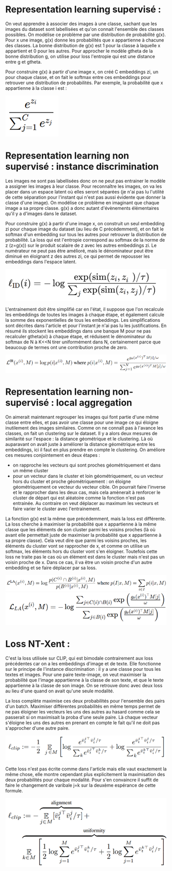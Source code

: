 # Representation learning supervisé :

On veut apprendre à associer des images à une classe, sachant que les images du dataset sont labellisées et qu'on 
connait l'ensemble des classes possibles. On modélise ce problème par une distribution de probabilité g(x). Pour
x une image, g(x) donne les probabilités que x appartienne à chacune des classes. La bonne distribution de g(x)
est 1 pour la classe à laquelle x appartient et 0 pour les autres. Pour approcher le modèle gtheta de la bonne
distribution g, on utilise pour loss l'entropie qui est une distance entre g et gtheta. 

Pour construire g(x) à partir d'une image x, on créé C embeddings zi, un pour chaque classe, et on fait le softmax
entre ces embeddings pour retrouver une distribution de probabilités. Par exemple, la probabilité que x appartienne
à la classe i est : 

![representation1.PNG](representation1.PNG)

# Representation learning non supervisé : instance discrimination

Les images ne sont pas labellisées donc on ne peut pas entrainer le modèle a assigner les images à leur classe.
Pour reconnaître les images, on va les placer dans un espace latent où elles seront séparées (je n'ai 
pas lu l'utilité de cette séparation pour l'instant qui n'est pas aussi évidente que donner la classe d'une image).
On modélise ce problème en imaginant que chaque image a sa propre classe. g(x) a donc autant
d'évènements élémentaires qu'il y a d'images dans le dataset.

Pour construire g(x) à partir d'une image x, on construit un seul embedding zi pour chaque image du dataset 
(au lieu de C
précédemment), et on fait le softmax d'un embedding sur tous les autres pour retrouver la distribution de probabilité.
La loss qui est l'entropie correspond au softmax de la norme de z (z=g(x)) sur le produit scalaire de z avec les autres
embeddings zi. Le numérateur ne peut pas être amélioré, mais le dénominateur peut être diminué en éloignant z des 
autres zi, ce qui permet de repousser les embeddings dans l'espace latent.

![representation2.png](representation2.png)

L'entrainement doit être simplifié car en l'état, il suppose que l'on recalcule les embeddings de toutes les images
à chaque étape, et également calcule la somme des exponentielles de tous les embeddings. Les simplifications sont
décrites dans l'article et pour l'instant je n'ai pas lu les justifications. En résumé ils stockent les embeddings
dans une banque M pour ne pas recalculer gtheta(xi) à chaque étape, et réduisent le dénominateur du softmax de N
à K<<N tirer uniformément dans N, certainement parce que beaucoup de termes ont une contribution proche de zero.

![representation3.PNG](representation3.PNG)

# Representation learning non-supervisé : local aggregation

On aimerait maintenant regrouper les images qui font partie d'une même classe entre elles, et pas avoir une
classe pour une image ce qui éloigne inutilement des images similaires.
Comme on ne connaît pas à l'avance les classes, on fait un clustering sur le dataset.
Il y a alors deux mesures de similarité sur l'espace : la distance géométrique et le clustering.
Là où auparavant on avait juste à améliorer la distance géométrique entre les embeddings, ici il faut en plus
prendre en compte le clustering. On améliore ces mesures conjointement en deux étapes :
- on rapproche les vecteurs qui sont proches géométriquement et dans un même cluster
- pour un vecteur dans le cluster et loin géométriquement, ou un vecteur hors du cluster et proche géométriquement :
on éloigne géométriquement ce vecteur du vecteur cible. On pourrait faire l'inverse et le rapprocher dans les deux
cas, mais cela amènerait à renforcer le cluster de départ qui est aléatoire comme la fonction n'est pas entrainée.
Au contraire on veut déplacer au maximum les vecteurs et faire varier le cluster avec l'entrainement.

La fonction g(x) est la même que précédemment, mais la loss est différente.
La loss cherche à maximiser la probabilité que x appartienne à la même classe que les éléments de son cluster parmi 
les voisins proches (là où avant elle permettait juste de maximiser la probabilité que x appartienne à sa propre
classe). Cela veut dire que parmi les voisins proches, les éléments du cluster vont se rapprocher de 
x, et comme on utilise un softmax, les éléments hors du cluster vont s'en éloigner. Toutefois cette loss ne traite
pas le cas où un élément est dans le cluster mais n'est pas un voisin proche de x. Dans ce cas, il va être un 
voisin proche d'un autre embedding et se faire déplacer par sa loss.

![representation4.PNG](representation4.PNG)
![representation5.PNG](representation5.PNG)


# Loss NT-Xent :

C'est la loss utilisée sur CLIP, qui est bimodale contrairement aux loss précédentes car on a les embeddings d'image
et de texte. Elle fonctionne sur le principe de l'instance discrimination : il y a une classe pour tous les textes et
images. Pour une paire texte-image, on veut maximiser la probabilité que l'image appartienne à la classe de son
texte, et que le texte appartienne à la classe de son image. On se retrouve donc avec deux loss au lieu d'une
quand on avait qu'une seule modalité. 

La loss complète maximise ces deux probabilités pour l'ensemble des pairs d'un batch. Maximiser différentes
probabilités en même temps permet de ne pas éloigner les vecteurs les uns des autres au hasard comme cela se
passerait si on maximisait la proba d'une seule paire. Là chaque vecteur s'éloigne les uns des autres en prenant
en compte le fait qu'il ne doit pas s'approcher d'une autre paire.

![representation5.png](representation6.PNG)

Cette loss n'est pas écrite comme dans l'article mais elle vaut exactement la même chose, elle montre cependant plus
explicitement la maximisation des deux probabilités pour chaque modalité. Pour s'en convaincre il suffit de faire
le changement de varibale j=k sur la deuxème espérance de cette formule.

![representation6.png](representation7.png)
